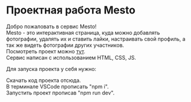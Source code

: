 # Проектная работа Mesto  
Добро пожаловать в сервис Mesto!  
Mesto - это интерактивная страница, куда можно добавлять фотографии, удалять их и ставить лайки, настраивать свой профиль, а так же видеть фотографии других участников.  
Посмотреть проект можно [тут](https://thecrowling.github.io/mesto-project-ff/).  
Сервис написан с использованием HTML, CSS, JS.  

Для запуска проекта у себя нужно:  

Скачать код проекта отсюда.  
В терминале VSCode прописать "npm i".  
Запустить проект прописав "npm run dev".  
